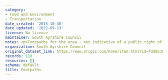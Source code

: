 ```yaml
---
category:
- Food and Environment
- Transportation
date_created: '2015-10-30'
date_updated: '2022-09-13'
license: No licence
maintainer: South Ayrshire Council
notes: <p>Footpaths for the area - not indicative of a public right of way</p>
organization: South Ayrshire Council
original_dataset_link: https://www.arcgis.com/home/item.html?id=fdd0530913d84cf398ab315c86278a06
records: 110
resources: []
schema: default
title: Footpaths
---
```


